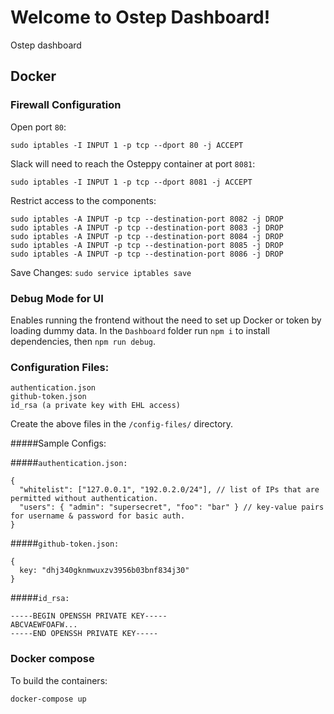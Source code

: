 # Welcome to Ostep Dashboard!

Ostep dashboard

## Docker

### Firewall Configuration

Open port `80`:

`sudo iptables -I INPUT 1 -p tcp --dport 80 -j ACCEPT`

Slack will need to reach the Osteppy container at port `8081`:

`sudo iptables -I INPUT 1 -p tcp --dport 8081 -j ACCEPT`

Restrict access to the components:

```
sudo iptables -A INPUT -p tcp --destination-port 8082 -j DROP
sudo iptables -A INPUT -p tcp --destination-port 8083 -j DROP
sudo iptables -A INPUT -p tcp --destination-port 8084 -j DROP
sudo iptables -A INPUT -p tcp --destination-port 8085 -j DROP
sudo iptables -A INPUT -p tcp --destination-port 8086 -j DROP
```

Save Changes:
`sudo service iptables save`

### Debug Mode for UI

Enables running the frontend without the need to set up Docker or token by loading dummy data.
In the `Dashboard` folder run `npm i` to install dependencies, then `npm run debug`.

### Configuration Files:

    authentication.json
    github-token.json
    id_rsa (a private key with EHL access)

Create the above files in the `/config-files/` directory.

#####Sample Configs:

#####`authentication.json:`

```
{
  "whitelist": ["127.0.0.1", "192.0.2.0/24"], // list of IPs that are permitted without authentication.
  "users": { "admin": "supersecret", "foo": "bar" } // key-value pairs for username & password for basic auth.
}
```

#####`github-token.json:`

```
{
  key: "dhj340gknmwuxzv3956b03bnf834j30"
}
```

#####`id_rsa:`

```
-----BEGIN OPENSSH PRIVATE KEY-----
ABCVAEWFOAFW...
-----END OPENSSH PRIVATE KEY-----
```

### Docker compose

To build the containers:

`docker-compose up`

